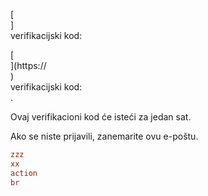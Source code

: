 [<br host>]<br action>verifikacijski kod:<br code>

[<br host>](https://<br host>)<br action>verifikacijski kod:<br code>.

Ovaj verifikacioni kod će isteći za jedan sat.

Ako se niste prijavili, zanemarite ovu e-poštu.

```ini
zzz
xx
action
br
```